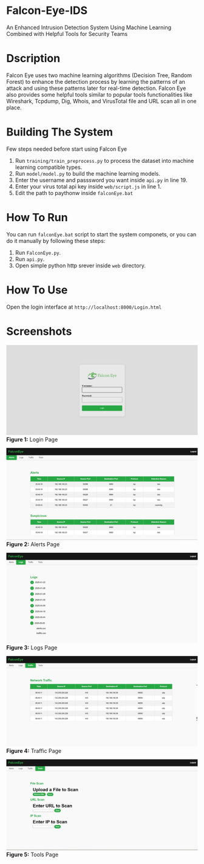 # Falcon-Eye-IDS
An Enhanced Intrusion Detection System Using Machine Learning Combined with Helpful Tools for Security Teams

# Dscription
Falcon Eye uses two machine learning algorithms (Decision Tree, Random Forest) to enhance the detection process by learning the patterns of an attack and using these patterns later for real-time detection.
Falcon Eye also provides some helpful tools similar to popular tools functionalities like Wireshark, Tcpdump, Dig, Whois, and VirusTotal file and URL scan all in one place.

# Building The System
Few steps needed before start using Falcon Eye
1. Run `training/train_preprocess.py` to process the dataset into machine learning compatible types.
2. Run `model/model.py` to build the machine learning models.
3. Enter the username and passsword you want inside `api.py` in line 19.
4. Enter your virus total api key inside `web/script.js` in line 1.
5. Edit the path to paythonw inside `falconEye.bat`

# How To Run
You can run `falconEye.bat` script to start the system componets, or you can do it manually by following these steps:
1. Run `FalconEye.py`.
2. Run `api.py`.
3. Open simple python http srever inside `web` directory.

# How To Use
Open the login interface at `http://localhost:8000/Login.html`

# Screenshots
![Login Page](screenshots/login.jpg)
**Figure 1:** Login Page

![Alert page](screenshots/alerts.jpg)
**Figure 2:** Alerts Page

![logs page](screenshots/logs.jpg)
**Figure 3:** Logs Page

![traffic page](screenshots/traffic.jpg)
**Figure 4:** Traffic Page

![tools page](screenshots/tools.jpg)
**Figure 5:** Tools Page

